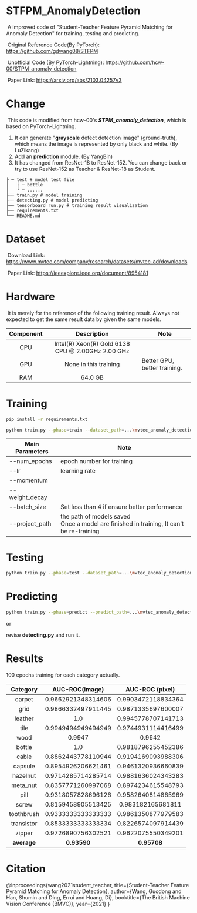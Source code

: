 # STFPM_AnomalyDetection
​	A improved code of "Student-Teacher Feature Pyramid Matching for Anomaly Detection" for training, testing and predicting.

​	Original Reference Code(By PyTorch): https://github.com/gdwang08/STFPM

​	Unofficial Code (By PyTorch-Lightning): https://github.com/hcw-00/STPM_anomaly_detection

​	Paper Link: https://arxiv.org/abs/2103.04257v3

# Change

​	This code is modified from hcw-00's ***STPM_anomaly_detection***, which is based on PyTorch-Lightning.

1. It can generate "**grayscale** defect detection image" (ground-truth), which means the image is represented by only black and white. (By LuZikang)
2. Add an **prediction** module. (By YangBin)
3. It has changed from ResNet-18 to ResNet-152. You can change back or try to use ResNet-152 as Teacher & ResNet-18 as Student.

```
├ ─ test # model test file
│   ├ ─ bottle
│   └ ─ ......
├── train.py # model training
├── detecting.py # model predicting
├── tensorboard_run.py # training result visualization
├── requirements.txt
└── README.md
```



# Dataset

​	Download Link: https://www.mvtec.com/company/research/datasets/mvtec-ad/downloads 

​	Paper Link: https://ieeexplore.ieee.org/document/8954181

# Hardware

​	It is merely for the reference of the following training result. Always not expected to get the same result data by given the same models.

|  Component    |   Description  |  Note  |
| :---------:  |  :-----: |  ------- |
| CPU          | Intel(R) Xeon(R) Gold 6138 CPU @ 2.00GHz   2.00 GHz |  |
| GPU          | None in this training | Better GPU, better training. |
| RAM          | 64.0 GB |  |

# Training

```bash
pip install -r requirements.txt
```

```bash
python train.py --phase=train --dataset_path=...\mvtec_anomaly_detection --category=bottle --project_path=...\test
```

| Main Parameters | Note                                                         |
| --------------- | ------------------------------------------------------------ |
| --num_epochs    | epoch number for training                                    |
| --lr            | learning rate                                                |
| --momentum      |                                                              |
| --weight_decay  |                                                              |
| --batch_size    | Set less than 4 if ensure better performance                 |
| --project_path  | the path of models saved<br />Once a model are finished in training, It can't be re-training |

# Testing

```bash
python train.py --phase=test --dataset_path=...\mvtec_anomaly_detection --category=bottle --project_path=...\test --output_path=...\output
```

# Predicting

```bash
python train.py --phase=predict --predict_path=...\mvtec_anomaly_detection --category=bottle --project_path=...\test
```

or

revise **detecting.py** and run it.

# Results

100 epochs training for each category actually.

|  Category    |   AUC-ROC(image)  |   AUC-ROC (pixel)  |
| :---------:  |  :-----: |  :-----: | 
| carpet       | 0.9662921348314606 | 0.9903472118834364 | 
| grid         | 0.9866332497911445 | 0.9871335697600007 | 
| leather      | 1.0 | 0.9945778707141713 | 
| tile         | 0.9949494949494949 | 0.9744931114416499 | 
| wood         | 0.9947 | 0.9642 | 
| bottle       | 1.0 | 0.9818796255452386 | 
| cable        | 0.8862443778110944 | 0.9194169093988306 | 
| capsule      | 0.8954926206621461 | 0.9461320936660839 | 
| hazelnut     | 0.9714285714285714 | 0.9881636024343283 |
| meta_nut     | 0.8357771260997068 | 0.8974234615548793 |
| pill         | 0.9318057828696126 | 0.9582640814865969 |
| screw        | 0.8159458905513425 | 0.983182165681811 |
| toothbrush   | 0.9333333333333333 | 0.9861350877979583 | 
| transistor   | 0.8533333333333334 | 0.8226574097914439 | 
| zipper       | 0.9726890756302521 | 0.9622075550349201 | 
| <b>average</b>      | <b>0.93590</b> | <b>0.95708</b> | 


# Citation
@inproceedings{wang2021student_teacher,
    title={Student-Teacher Feature Pyramid Matching for Anomaly Detection},
    author={Wang, Guodong and Han, Shumin and Ding, Errui and Huang, Di},
    booktitle={The British Machine Vision Conference (BMVC)},
    year={2021}
}